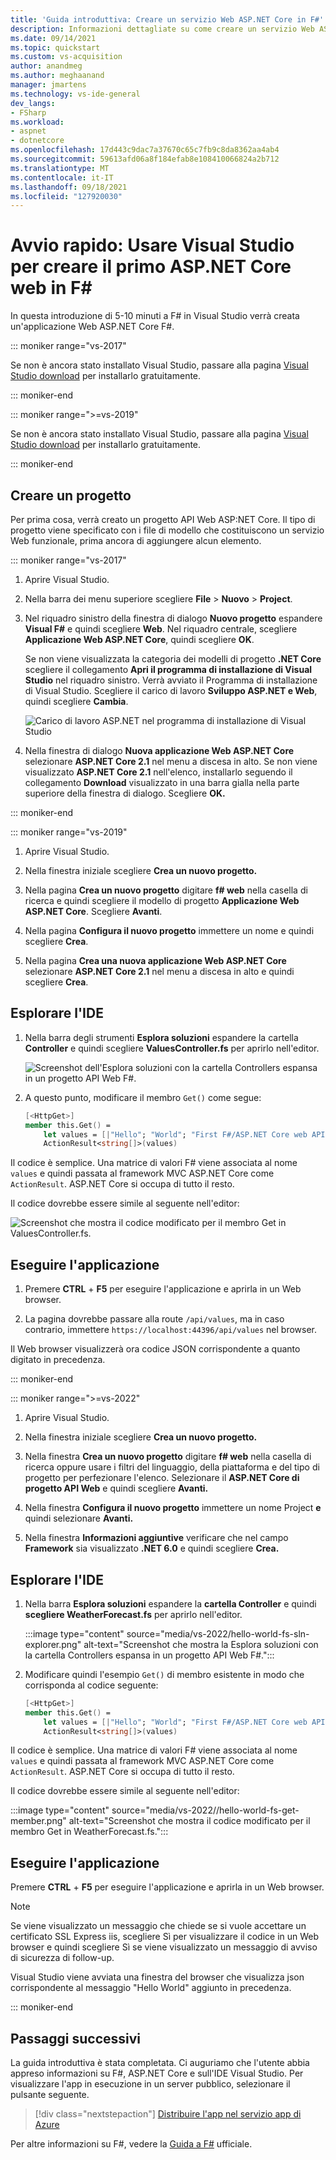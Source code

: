 ```yaml
---
title: 'Guida introduttiva: Creare un servizio Web ASP.NET Core in F#'
description: Informazioni dettagliate su come creare un servizio Web ASP.NET Core in Visual Studio con F#.
ms.date: 09/14/2021
ms.topic: quickstart
ms.custom: vs-acquisition
author: anandmeg
ms.author: meghaanand
manager: jmartens
ms.technology: vs-ide-general
dev_langs:
- FSharp
ms.workload:
- aspnet
- dotnetcore
ms.openlocfilehash: 17d443c9dac7a37670c65c7fb9c8da8362aa4ab4
ms.sourcegitcommit: 59613afd06a8f184efab8e108410066824a2b712
ms.translationtype: MT
ms.contentlocale: it-IT
ms.lasthandoff: 09/18/2021
ms.locfileid: "127920030"
---
```

# <a name="quickstart-use-visual-studio-to-create-your-first-aspnet-core-web-service-in-f"></a>Avvio rapido: Usare Visual Studio per creare il primo ASP.NET Core web in F\#

In questa introduzione di 5-10 minuti a F# in Visual Studio verrà creata un'applicazione Web ASP.NET Core F#.

::: moniker range="vs-2017"

Se non è ancora stato installato Visual Studio, passare alla pagina [Visual Studio download](https://visualstudio.microsoft.com/vs/older-downloads/?utm_medium=microsoft&utm_source=docs.microsoft.com&utm_campaign=vs+2017+download) per installarlo gratuitamente.

::: moniker-end

::: moniker range=">=vs-2019"

Se non è ancora stato installato Visual Studio, passare alla pagina [Visual Studio download](https://visualstudio.microsoft.com/downloads) per installarlo gratuitamente.

::: moniker-end

## <a name="create-a-project"></a>Creare un progetto

Per prima cosa, verrà creato un progetto API Web ASP:NET Core. Il tipo di progetto viene specificato con i file di modello che costituiscono un servizio Web funzionale, prima ancora di aggiungere alcun elemento.

::: moniker range="vs-2017"

1. Aprire Visual Studio.

1. Nella barra dei menu superiore scegliere **File** > **Nuovo** > **Project**.

1. Nel riquadro sinistro della finestra di dialogo **Nuovo progetto** espandere **Visual F#** e quindi scegliere **Web**. Nel riquadro centrale, scegliere **Applicazione Web ASP.NET Core**, quindi scegliere **OK**.

   Se non viene visualizzata la categoria dei modelli di progetto **.NET Core** scegliere il collegamento **Apri il programma di installazione di Visual Studio** nel riquadro sinistro. Verrà avviato il Programma di installazione di Visual Studio. Scegliere il carico di lavoro **Sviluppo ASP.NET e Web**, quindi scegliere **Cambia**.

   ![Carico di lavoro ASP.NET nel programma di installazione di Visual Studio](../ide/media/quickstart-aspnet-workload.png)

1. Nella finestra di dialogo **Nuova applicazione Web ASP.NET Core** selezionare **ASP.NET Core 2.1** nel menu a discesa in alto. Se non viene visualizzato **ASP.NET Core 2.1** nell'elenco, installarlo seguendo il collegamento **Download** visualizzato in una barra gialla nella parte superiore della finestra di dialogo. Scegliere **OK.**

::: moniker-end

::: moniker range="vs-2019"

1. Aprire Visual Studio.

1. Nella finestra iniziale scegliere **Crea un nuovo progetto.**

1. Nella pagina **Crea un nuovo progetto** digitare **f# web** nella casella di ricerca e quindi scegliere il modello di progetto **Applicazione Web ASP.NET Core**. Scegliere **Avanti**.

1. Nella pagina **Configura il nuovo progetto** immettere un nome e quindi scegliere **Crea**.

1. Nella pagina **Crea una nuova applicazione Web ASP.NET Core** selezionare **ASP.NET Core 2.1** nel menu a discesa in alto e quindi scegliere **Crea**.

## <a name="explore-the-ide"></a>Esplorare l'IDE

1. Nella barra degli strumenti **Esplora soluzioni** espandere la cartella **Controller** e quindi scegliere **ValuesController.fs** per aprirlo nell'editor.

   ![Screenshot dell'Esplora soluzioni con la cartella Controllers espansa in un progetto API Web F#.](../ide/media/hello-world-fs-sln-explorer.png)

1. A questo punto, modificare il membro `Get()` come segue:

   ```fsharp
   [<HttpGet>]
   member this.Get() =
       let values = [|"Hello"; "World"; "First F#/ASP.NET Core web API!"|]
       ActionResult<string[]>(values)
   ```

Il codice è semplice. Una matrice di valori F# viene associata al nome `values` e quindi passata al framework MVC ASP.NET Core come `ActionResult`. ASP.NET Core si occupa di tutto il resto.

Il codice dovrebbe essere simile al seguente nell'editor:

![Screenshot che mostra il codice modificato per il membro Get in ValuesController.fs.](../ide/media/hello-world-fs-get-member.png)

## <a name="run-the-application"></a>Eseguire l'applicazione

1. Premere **CTRL** + **F5** per eseguire l'applicazione e aprirla in un Web browser.

1. La pagina dovrebbe passare alla route `/api/values`, ma in caso contrario, immettere `https://localhost:44396/api/values` nel browser.

Il Web browser visualizzerà ora codice JSON corrispondente a quanto digitato in precedenza.

::: moniker-end

::: moniker range=">=vs-2022"

1. Aprire Visual Studio.

1. Nella finestra iniziale scegliere **Crea un nuovo progetto.**

1. Nella finestra **Crea un nuovo progetto** digitare **f# web** nella casella di ricerca oppure usare i filtri del linguaggio, della piattaforma e del tipo di progetto per perfezionare l'elenco. Selezionare il **ASP.NET Core di progetto API Web** e quindi scegliere **Avanti.**

1. Nella finestra **Configura il nuovo progetto** immettere un nome Project **e** quindi selezionare **Avanti.**

1. Nella finestra **Informazioni aggiuntive** verificare che nel campo **Framework** sia visualizzato **.NET 6.0** e quindi scegliere **Crea.**

## <a name="explore-the-ide"></a>Esplorare l'IDE

1. Nella barra **Esplora soluzioni** espandere la **cartella Controller** e quindi **scegliere WeatherForecast.fs** per aprirlo nell'editor.

   :::image type="content" source="media/vs-2022/hello-world-fs-sln-explorer.png" alt-text="Screenshot che mostra la Esplora soluzioni con la cartella Controllers espansa in un progetto API Web F#.":::

1. Modificare quindi l'esempio `Get()` di membro esistente in modo che corrisponda al codice seguente:

   ```fsharp
   [<HttpGet>]
   member this.Get() =
       let values = [|"Hello"; "World"; "First F#/ASP.NET Core web API!"|]
       ActionResult<string[]>(values)
   ```

Il codice è semplice. Una matrice di valori F# viene associata al nome `values` e quindi passata al framework MVC ASP.NET Core come `ActionResult`. ASP.NET Core si occupa di tutto il resto.

Il codice dovrebbe essere simile al seguente nell'editor:

:::image type="content" source="media/vs-2022//hello-world-fs-get-member.png" alt-text="Screenshot che mostra il codice modificato per il membro Get in WeatherForecast.fs.":::

## <a name="run-the-application"></a>Eseguire l'applicazione

Premere **CTRL** + **F5** per eseguire l'applicazione e aprirla in un Web browser. 

> [!NOTE]
> Se viene visualizzato un messaggio che chiede se si vuole  accettare un certificato SSL Express iis,  scegliere Sì per visualizzare il codice in un Web browser e quindi scegliere Sì se viene visualizzato un messaggio di avviso di sicurezza di follow-up.

Visual Studio viene avviata una finestra del browser che visualizza json corrispondente al messaggio "Hello World" aggiunto in precedenza.

::: moniker-end

## <a name="next-steps"></a>Passaggi successivi

La guida introduttiva è stata completata. Ci auguriamo che l'utente abbia appreso informazioni su F#, ASP.NET Core e sull'IDE Visual Studio. Per visualizzare l'app in esecuzione in un server pubblico, selezionare il pulsante seguente.

> [!div class="nextstepaction"]
> [Distribuire l'app nel servizio app di Azure](../deployment/quickstart-deploy-to-azure.md)

Per altre informazioni su F#, vedere la [Guida a F#](/dotnet/fsharp/index) ufficiale.
